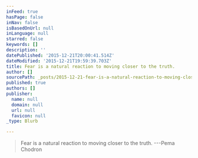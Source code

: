 ```yaml
---
inFeed: true
hasPage: false
inNav: false
isBasedOnUrl: null
inLanguage: null
starred: false
keywords: []
description: ''
datePublished: '2015-12-21T20:00:41.514Z'
dateModified: '2015-12-21T19:59:39.703Z'
title: Fear is a natural reaction to moving closer to the truth.
author: []
sourcePath: _posts/2015-12-21-fear-is-a-natural-reaction-to-moving-closer-to-the-truth.md
published: true
authors: []
publisher:
  name: null
  domain: null
  url: null
  favicon: null
_type: Blurb

---
```

> Fear is a natural reaction to moving closer to the truth. ---Pema Chodron